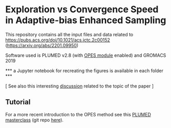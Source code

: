 # Exploration vs Convergence Speed in Adaptive-bias Enhanced Sampling

This repository contains all the input files and data related to https://pubs.acs.org/doi/10.1021/acs.jctc.2c00152 (https://arxiv.org/abs/2201.09950)

Software used is PLUMED v2.8 (with [OPES module](https://www.plumed.org/doc-master/user-doc/html/_o_p_e_s.html) enabled) and GROMACS 2019

*** a Jupyter notebook for recreating the figures is available in each folder ***

[ See also this interesting [discussion](https://github.com/jhenin/Methods-for-enhanced-sampling-and-free-energy-calculations/issues/5#issuecomment-1070769732) related to the topic of the paper  ]

## Tutorial
For a more recent introduction to the OPES method see this [PLUMED masterclass](https://www.plumed.org/doc-master/user-doc/html/masterclass-22-03.html) (git repo [here](https://github.com/invemichele/masterclass-22-03/tree/master)).
